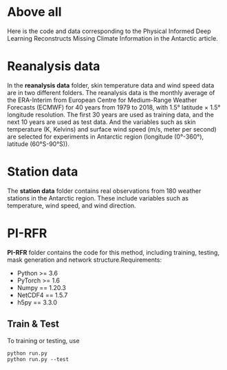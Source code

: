 # Above all
Here is the code and data corresponding to the Physical Informed Deep Learning Reconstructs Missing Climate Information in the Antarctic article.
# Reanalysis data
In the **reanalysis data** folder, skin temperature data and wind speed data are in two different folders. The reanalysis data is the monthly average of the ERA-Interim from European Centre for Medium-Range Weather Forecasts (ECMWF) for 40 years from 1979 to 2018, with 1.5° latitude × 1.5° longitude resolution. The first 30 years are used as training data, and the next 10 years are used as test data. And the variables such as skin temperature (K, Kelvins) and surface wind speed (m/s, meter per second) are selected for experiments in Antarctic region (longitude (0°-360°), latitude (60°S-90°S)). 
# Station data
The **station data** folder contains real observations from 180 weather stations in the Antarctic region. These include variables such as temperature, wind speed, and wind direction.
# PI-RFR
**PI-RFR** folder contains the code for this method, including training, testing, mask generation and network structure.Requirements:
- Python >= 3.6
- PyTorch >= 1.6
- Numpy == 1.20.3
- NetCDF4 == 1.5.7
- h5py == 3.3.0
## Train & Test
To training or testing, use
```
python run.py
python run.py --test
```
